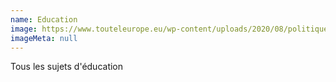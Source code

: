 ```yaml
---
name: Education
image: https://www.touteleurope.eu/wp-content/uploads/2020/08/politique-euro-formation-education.jpg
imageMeta: null
---
```

Tous les sujets d'éducation